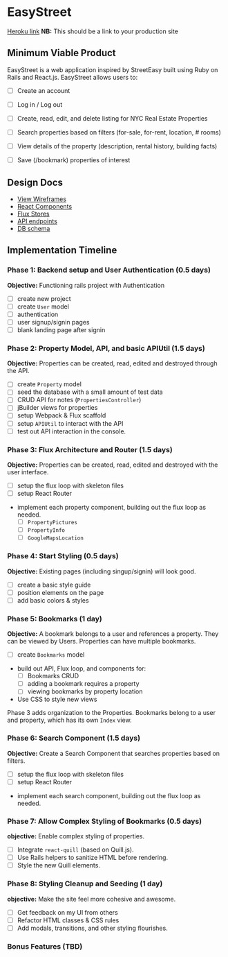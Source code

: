# EasyStreet

[Heroku link][heroku] **NB:** This should be a link to your production site

[heroku]: http://www.herokuapp.com

## Minimum Viable Product

EasyStreet is a web application inspired by StreetEasy built using Ruby on Rails and React.js. EasyStreet allows users to:

<!-- This is a Markdown checklist. Use it to keep track of your
progress. Put an x between the brackets for a checkmark: [x] -->

- [ ] Create an account
- [ ] Log in / Log out
- [ ] Create, read, edit, and delete listing for NYC Real Estate Properties
- [ ] Search properties based on filters (for-sale, for-rent, location, # rooms)
- [ ] View details of the property (description, rental history, building facts)
- [ ] Save (/bookmark) properties of interest


## Design Docs
* [View Wireframes][views]
* [React Components][components]
* [Flux Stores][stores]
* [API endpoints][api-endpoints]
* [DB schema][schema]

[views]: ./docs/views.md
[components]: ./docs/components.md
[stores]: ./docs/stores.md
[api-endpoints]: ./docs/api-endpoints.md
[schema]: ./docs/schema.md

## Implementation Timeline

### Phase 1: Backend setup and User Authentication (0.5 days)

**Objective:** Functioning rails project with Authentication

- [ ] create new project
- [ ] create `User` model
- [ ] authentication
- [ ] user signup/signin pages
- [ ] blank landing page after signin

### Phase 2: Property Model, API, and basic APIUtil (1.5 days)

**Objective:** Properties can be created, read, edited and destroyed through
the API.

- [ ] create `Property` model
- [ ] seed the database with a small amount of test data
- [ ] CRUD API for notes (`PropertiesController`)
- [ ] jBuilder views for properties
- [ ] setup Webpack & Flux scaffold
- [ ] setup `APIUtil` to interact with the API
- [ ] test out API interaction in the console.

### Phase 3: Flux Architecture and Router (1.5 days)

**Objective:** Properties can be created, read, edited and destroyed with the
user interface.

- [ ] setup the flux loop with skeleton files
- [ ] setup React Router
- implement each property component, building out the flux loop as needed.
  - [ ] `PropertyPictures`
  - [ ] `PropertyInfo`
  - [ ] `GoogleMapsLocation`

### Phase 4: Start Styling (0.5 days)

**Objective:** Existing pages (including singup/signin) will look good.

- [ ] create a basic style guide
- [ ] position elements on the page
- [ ] add basic colors & styles

### Phase 5: Bookmarks (1 day)

**Objective:** A bookmark belongs to a user and references a property. They can be viewed by Users. Properties
can have multiple bookmarks.

- [ ] create `Bookmarks` model
- build out API, Flux loop, and components for:
  - [ ] Bookmarks CRUD
  - [ ] adding a bookmark requires a property
  - [ ] viewing bookmarks by property location
- Use CSS to style new views

Phase 3 adds organization to the Properties. Bookmarks belong to a user and property, which has its own `Index` view.

### Phase 6: Search Component (1.5 days)

**Objective:** Create a Search Component that searches properties based on filters.

- [ ] setup the flux loop with skeleton files
- [ ] setup React Router
- implement each search component, building out the flux loop as needed.

### Phase 7: Allow Complex Styling of Bookmarks (0.5 days)

**objective:** Enable complex styling of properties.

- [ ] Integrate `react-quill` (based on Quill.js).
- [ ] Use Rails helpers to sanitize HTML before rendering.
- [ ] Style the new Quill elements.

### Phase 8: Styling Cleanup and Seeding (1 day)

**objective:** Make the site feel more cohesive and awesome.

- [ ] Get feedback on my UI from others
- [ ] Refactor HTML classes & CSS rules
- [ ] Add modals, transitions, and other styling flourishes.

### Bonus Features (TBD)


[phase-one]: ./docs/phases/phase1.md
[phase-two]: ./docs/phases/phase2.md
[phase-three]: ./docs/phases/phase3.md
[phase-four]: ./docs/phases/phase4.md
[phase-five]: ./docs/phases/phase5.md
